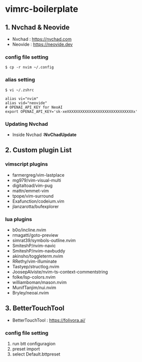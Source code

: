 # vimrc-boilerplate 

## 1. Nvchad & Neovide
- Nvchad : https://nvchad.com
- Neovide : https://neovide.dev

### config file setting
```shell
$ cp -r nvim ~/.config
```
### alias setting
```shell
$ vi ~/.zshrc

alias vi="nvim"
alias vid="neovide"
# OPENAI_API_KEY for NeoAI
export OPENAI_API_KEY='sk-xeXXXXXXXXXXXXXXXXXXXXXXXXXXXXXXx'

```
### Updating Nvchad
* Inside Nvchad __:NvChadUpdate__

## 2. Custom plugin List 
### vimscript plugins
- farmergreg/vim-lastplace
- mg979/vim-visual-multi   
- digitaltoad/vim-pug      
- mattn/emmet-vim          
- tpope/vim-surround       
- Exafunction/codeium.vim
- jlanzarotta/bufexplorer  

### lua plugins
- b0o/incline.nvim
- rmagatti/goto-preview
- simrat39/symbols-outline.nvim
- SmiteshP/nvim-navic
- SmiteshP/nvim-navbuddy
- akinsho/toggleterm.nvim
- RRethy/vim-illuminate
- Tastyep/structlog.nvim
- JoosepAlviste/nvim-ts-context-commentstring
- folke/lsp-colors.nvim
- williamboman/mason.nvim
- MunifTanjim/nui.nvim
- Bryley/neoai.nvim


## 3. BetterTouchTool
- BetterTouchTool : https://folivora.ai/ 

### config file setting
1. run btt configuragion
2. preset import 
3. select Default.bttpreset
